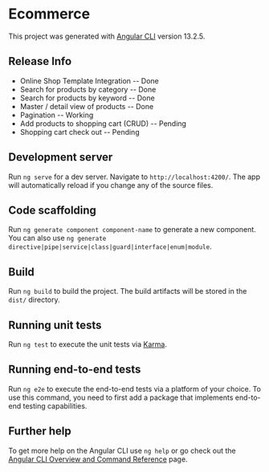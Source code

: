 # Ecommerce

This project was generated with [Angular CLI](https://github.com/angular/angular-cli) version 13.2.5.

## Release Info

- Online Shop Template Integration -- Done
- Search for products by category -- Done
- Search for products by keyword -- Done
- Master / detail view of products -- Done
- Pagination -- Working
- Add products to shopping cart (CRUD) -- Pending
- Shopping cart check out -- Pending

## Development server

Run `ng serve` for a dev server. Navigate to `http://localhost:4200/`. The app will automatically reload if you change any of the source files.

## Code scaffolding

Run `ng generate component component-name` to generate a new component. You can also use `ng generate directive|pipe|service|class|guard|interface|enum|module`.

## Build

Run `ng build` to build the project. The build artifacts will be stored in the `dist/` directory.

## Running unit tests

Run `ng test` to execute the unit tests via [Karma](https://karma-runner.github.io).

## Running end-to-end tests

Run `ng e2e` to execute the end-to-end tests via a platform of your choice. To use this command, you need to first add a package that implements end-to-end testing capabilities.

## Further help

To get more help on the Angular CLI use `ng help` or go check out the [Angular CLI Overview and Command Reference](https://angular.io/cli) page.
